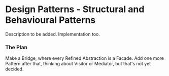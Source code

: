 # Design Patterns - Structural and Behavioural Patterns

Description to be added. Implementation too.

### The Plan

Make a Bridge, where every Refined Abstraction is a Facade. Add one more Pattern after that, thinking about Visitor or Mediator, but that's not yet decided.
